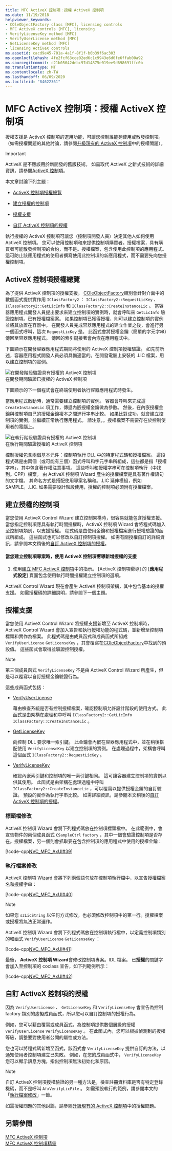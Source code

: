 ```yaml
---
title: MFC ActiveX 控制項：授權 ActiveX 控制項
ms.date: 11/19/2018
helpviewer_keywords:
- COleObjectFactory class [MFC], licensing controls
- MFC ActiveX controls [MFC], licensing
- VerifyLicenseKey method [MFC]
- VerifyUserLicense method [MFC]
- GetLicenseKey method [MFC]
- licensing ActiveX controls
ms.assetid: cacd9e45-701a-4a1f-8f1f-b0b39f6ac303
ms.openlocfilehash: 4fe2fcf63cce02ed6c1c9943e6d0fe6ffab00a92
ms.sourcegitcommit: c21b05042debc97d14875e019ee9d698691ffc0b
ms.translationtype: MT
ms.contentlocale: zh-TW
ms.lasthandoff: 06/09/2020
ms.locfileid: "84622361"
---
```

# <a name="mfc-activex-controls-licensing-an-activex-control"></a>MFC ActiveX 控制項：授權 ActiveX 控制項

授權支援是 ActiveX 控制項的選用功能，可讓您控制誰能夠使用或散發控制項。 （如需授權問題的其他討論，請參閱[升級現有的 ActiveX 控制項](upgrading-an-existing-activex-control.md)中的授權問題）。

> [!IMPORTANT]
> ActiveX 是不應該用於新開發的舊版技術。 如需取代 ActiveX 之新式技術的詳細資訊，請參閱[ActiveX 控制項](activex-controls.md)。

本文章討論下列主題：

- [ActiveX 控制項授權總覽](#_core_overview_of_activex_control_licensing)

- [建立授權的控制項](#_core_creating_a_licensed_control)

- [授權支援](#_core_licensing_support)

- [自訂 ActiveX 控制項的授權](#_core_customizing_the_licensing_of_an_activex_control)

執行授權的 ActiveX 控制項可讓您（控制項開發人員）決定其他人如何使用 ActiveX 控制項。 您可以使用控制項和來提供控制項購買者。授權檔案，具有購買者可能散發控制項的合約，而不是。授權檔案，包含使用此控制項的應用程式。 這可防止該應用程式的使用者撰寫使用此控制項的新應用程式，而不需要先向您授權控制項。

## <a name="overview-of-activex-control-licensing"></a><a name="_core_overview_of_activex_control_licensing"></a>ActiveX 控制項授權總覽

為了提供 ActiveX 控制項的授權支援， [COleObjectFactory](reference/coleobjectfactory-class.md)類別會針對介面中的數個函式提供實作用 `IClassFactory2` ： `IClassFactory2::RequestLicKey` 、 `IClassFactory2::GetLicInfo` 和 `IClassFactory2::CreateInstanceLic` 。 當容器應用程式開發人員提出要求來建立控制項的實例時，就會呼叫來 `GetLicInfo` 驗證控制項。已有授權檔案案。 如果控制項已獲得授權，則可以建立控制項的實例並將其放置在容器中。 在開發人員完成容器應用程式的建立作業之後，會進行另一個函式呼叫，這次 `RequestLicKey` 是。 此函式會將授權金鑰（簡單的字元字串）傳回至容器應用程式。 傳回的索引鍵接著會內嵌在應用程式中。

下圖顯示在開發容器應用程式期間將使用的 ActiveX 控制項授權驗證。 如先前所述，容器應用程式開發人員必須具備適當的。在開發電腦上安裝的 .LIC 檔案，用以建立控制項的實例。

![在開發階段驗證具有授權的 ActiveX 控制項](../mfc/media/vc374d1.gif "在開發階段驗證具有授權的 ActiveX 控制項") <br/>
在開發期間驗證已授權的 ActiveX 控制項

下圖顯示的下一個程式會在終端使用者執行容器應用程式時發生。

當應用程式啟動時，通常需要建立控制項的實例。 容器會呼叫來完成這 `CreateInstanceLic` 項工作，傳遞內嵌授權金鑰做為參數。 然後，在內嵌授權金鑰與控制項自己的授權金鑰複本之間進行字串比較。 如果比對成功，就會建立控制項的實例，並繼續正常執行應用程式。 請注意，。授權檔案不需要存在於控制使用者的電腦上。

![在執行階段驗證具有授權的 ActiveX 控制項](../mfc/media/vc374d2.gif "在執行階段驗證具有授權的 ActiveX 控制項") <br/>
在執行期間驗證授權的 ActiveX 控制項

控制授權包含兩個基本元件：控制項執行 DLL 中的特定程式碼和授權檔案。 這段程式碼是由兩個（或可能有三個）函式呼叫和字元字串所組成，這些都是指「授權字串」，其中包含著作權注意事項。 這些呼叫和授權字串可在控制項執行（中找到。CPP）檔案。 由 ActiveX 控制項 Wizard 產生的授權檔案是具有著作權語句的文字檔。 其命名方式是搭配使用專案名稱和。.LIC 延伸模組，例如 SAMPLE。.LIC. 如果需要設計階段使用，授權的控制項必須附有授權檔案。

## <a name="creating-a-licensed-control"></a><a name="_core_creating_a_licensed_control"></a>建立授權的控制項

當您使用 ActiveX Control Wizard 建立控制架構時，很容易就能包含授權支援。 當您指定控制項應具有執行時間授權時，ActiveX 控制項 Wizard 會將程式碼加入至控制項類別，以支援授權。 程式碼是由使用金鑰和授權檔案進行授權驗證的函式所組成。 這些函式也可以修改以自訂控制項授權。 如需有關授權自訂的詳細資訊，請參閱本文稍後的[自訂 ActiveX 控制項的授權](#_core_customizing_the_licensing_of_an_activex_control)。

#### <a name="to-add-support-for-licensing-with-the-activex-control-wizard-when-you-create-your-control-project"></a>當您建立控制項專案時，使用 ActiveX 控制項嚮導新增授權的支援

1. 使用[建立 MFC ActiveX 控制項](reference/creating-an-mfc-activex-control.md)中的指示。 [ActiveX 控制項嚮導] 的 [**應用程式設定**] 頁面包含使用執行時間授權建立控制項的選項。

ActiveX Control Wizard 現在會產生 ActiveX 控制項架構，其中包含基本的授權支援。 如需授權碼的詳細說明，請參閱下一個主題。

## <a name="licensing-support"></a><a name="_core_licensing_support"></a>授權支援

當您使用 ActiveX Control Wizard 將授權支援新增至 ActiveX 控制項時，ActiveX Control Wizard 會加入宣告和執行授權功能的程式碼，並新增至控制項標頭和實作為檔案。 此程式碼是由成員函式和成員函式所組成 `VerifyUserLicense` `GetLicenseKey` ，其會覆寫在[COleObjectFactory](reference/coleobjectfactory-class.md)中找到的預設值。 這些函式會取得並驗證控制授權。

> [!NOTE]
> 第三個成員函式 `VerifyLicenseKey` 不是由 ActiveX Control Wizard 所產生，但是可以覆寫以自訂授權金鑰驗證行為。

這些成員函式包括：

- [VerifyUserLicense](reference/coleobjectfactory-class.md#verifyuserlicense)

   藉由檢查系統是否有控制授權檔案，確認控制項允許設計階段的使用方式。 此函式是由架構在處理和中呼叫 `IClassFactory2::GetLicInfo` `IClassFactory::CreateInstanceLic` 。

- [GetLicenseKey](reference/coleobjectfactory-class.md#getlicensekey)

   向控制 DLL 要求唯一索引鍵。 此金鑰會內嵌在容器應用程式中，並在稍後搭配使用 `VerifyLicenseKey` 以建立控制項的實例。 在處理過程中，架構會呼叫這個函式 `IClassFactory2::RequestLicKey` 。

- [VerifyLicenseKey](reference/coleobjectfactory-class.md#verifylicensekey)

   確認內嵌索引鍵和控制項的唯一索引鍵相同。 這可讓容器建立控制項的實例以供其使用。 此函式是由架構在處理過程中呼叫 `IClassFactory2::CreateInstanceLic` ，可以覆寫以提供授權金鑰的自訂驗證。 預設的實作為執行字串比較。 如需詳細資訊，請參閱本文稍後的[自訂 ActiveX 控制項的授權](#_core_customizing_the_licensing_of_an_activex_control)。

### <a name="header-file-modifications"></a><a name="_core_header_file_modifications"></a>標頭檔修改

ActiveX 控制項 Wizard 會將下列程式碼放在控制項標頭檔中。 在此範例中，會宣告物件的兩個成員函式 `CSampleCtrl` `factory` ，其中一個會驗證控制項是否存在。授權檔案，另一個則會抓取要在包含控制項的應用程式中使用的授權金鑰：

[!code-cpp[NVC_MFC_AxUI#39](codesnippet/cpp/mfc-activex-controls-licensing-an-activex-control_1.h)]

### <a name="implementation-file-modifications"></a><a name="_core_implementation_file_modifications"></a>執行檔案修改

ActiveX 控制項 Wizard 會將下列兩個語句放在控制項執行檔中，以宣告授權檔案名和授權字串：

[!code-cpp[NVC_MFC_AxUI#40](codesnippet/cpp/mfc-activex-controls-licensing-an-activex-control_2.cpp)]

> [!NOTE]
> 如果您 `szLicString` 以任何方式修改，也必須修改控制項中的第一行。授權檔案或授權將無法正常運作。

ActiveX 控制項 Wizard 會將下列程式碼放在控制項執行檔中，以定義控制項類別的和函式 `VerifyUserLicense` `GetLicenseKey` ：

[!code-cpp[NVC_MFC_AxUI#41](codesnippet/cpp/mfc-activex-controls-licensing-an-activex-control_3.cpp)]

最後， **ActiveX 控制項 Wizard**會修改控制項專案。IDL 檔案。 已**授權**的關鍵字會加入至控制項的 coclass 宣告，如下列範例所示：

[!code-cpp[NVC_MFC_AxUI#42](codesnippet/cpp/mfc-activex-controls-licensing-an-activex-control_4.idl)]

## <a name="customizing-the-licensing-of-an-activex-control"></a><a name="_core_customizing_the_licensing_of_an_activex_control"></a>自訂 ActiveX 控制項的授權

因為 `VerifyUserLicense` 、 `GetLicenseKey` 和 `VerifyLicenseKey` 會宣告為控制 factory 類別的虛擬成員函式，所以您可以自訂控制項的授權行為。

例如，您可以藉由覆寫或成員函式，為控制項提供數個層級的授權 `VerifyUserLicense` `VerifyLicenseKey` 。 在此函式內，您可以根據偵測到的授權等級，調整要對使用者公開的屬性或方法。

您也可以將程式碼新增至函式，該函式會 `VerifyLicenseKey` 提供自訂的方法，以通知使用者控制項建立已失敗。 例如，在您的成員函式中， `VerifyLicenseKey` 您可以顯示訊息方塊，指出控制項無法初始化和原因。

> [!NOTE]
> 自訂 ActiveX 控制項授權驗證的另一種方法是，檢查註冊資料庫是否有特定登錄機碼，而不是呼叫 `AfxVerifyLicFile` 。 如需預設執行的範例，請參閱本文的「[執行檔案修改](#_core_implementation_file_modifications)」一節。

如需授權問題的其他討論，請參閱[升級現有的 ActiveX 控制項](upgrading-an-existing-activex-control.md)中的授權問題。

## <a name="see-also"></a>另請參閱

[MFC ActiveX 控制項](mfc-activex-controls.md)<br/>
[MFC ActiveX 控制項精靈](reference/mfc-activex-control-wizard.md)
